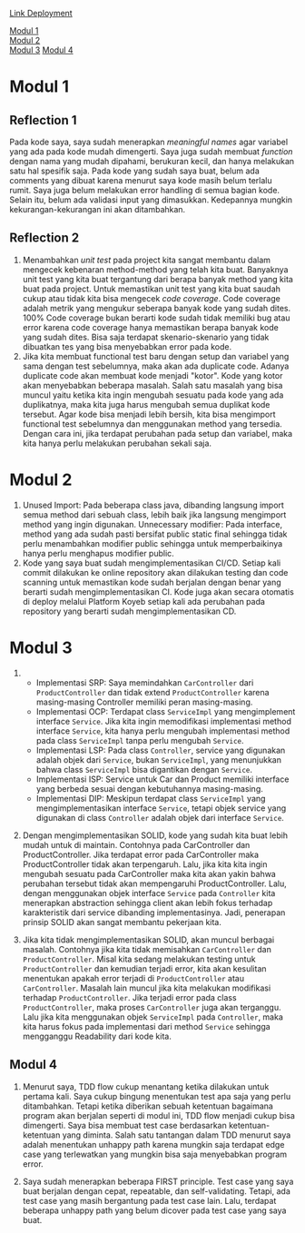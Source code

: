 [Link Deployment](https://independent-aubrie-eshop-mal-7318b5e0.koyeb.app/)

[Modul 1](#modul-1)  
[Modul 2](#modul-2)  
[Modul 3](#modul-3)
[Modul 4](#modul-4)

# Modul 1
## Reflection 1
Pada kode saya, saya sudah menerapkan *meaningful names* agar variabel yang ada pada kode mudah dimengerti. 
Saya juga sudah membuat _function_ dengan nama yang mudah dipahami, berukuran kecil, dan hanya melakukan satu hal
spesifik saja. Pada kode yang sudah saya buat, belum ada comments yang dibuat karena menurut saya kode masih belum terlalu rumit. 
Saya juga belum melakukan error handling di semua bagian kode. Selain itu, belum ada validasi input yang dimasukkan. 
Kedepannya mungkin kekurangan-kekurangan ini akan ditambahkan.  

## Reflection 2
1. Menambahkan _unit test_ pada project kita sangat membantu dalam mengecek kebenaran method-method yang telah kita buat. 
Banyaknya unit test yang kita buat tergantung dari berapa banyak method yang kita buat pada project. Untuk memastikan 
unit test yang kita buat saudah cukup atau tidak kita bisa mengecek _code coverage_. 
Code coverage adalah metrik yang mengukur seberapa banyak kode yang sudah dites. 
100% Code coverage bukan berarti kode sudah tidak memiliki bug atau error karena code coverage 
hanya memastikan berapa banyak kode yang sudah dites. Bisa saja terdapat skenario-skenario yang tidak dibuatkan tes yang 
bisa menyebabkan error pada kode.  
2. Jika kita membuat functional test baru dengan setup dan variabel yang sama dengan test sebelumnya, maka akan ada duplicate 
code. Adanya duplicate code akan membuat kode menjadi "kotor". Kode yang kotor akan menyebabkan beberapa masalah. Salah satu 
masalah yang bisa muncul yaitu ketika kita ingin mengubah sesuatu pada kode yang ada duplikatnya, maka kita juga harus mengubah 
semua duplikat kode tersebut. Agar kode bisa menjadi lebih bersih, kita bisa mengimport functional test sebelumnya dan menggunakan 
method yang tersedia. Dengan cara ini, jika terdapat perubahan pada setup dan variabel, maka kita hanya perlu melakukan perubahan sekali saja. 

# Modul 2
1. Unused Import: Pada beberapa class java, dibanding langsung import semua method dari sebuah class, lebih baik jika 
langsung mengimport method yang ingin digunakan.
Unnecessary modifier: Pada interface, method yang ada sudah pasti bersifat public static final sehingga 
tidak perlu menambahkan modifier public sehingga untuk memperbaikinya hanya perlu menghapus modifier public.
2. Kode yang saya buat sudah mengimplementasikan CI/CD. Setiap kali commit dilakukan ke online repository akan dilakukan 
testing dan code scanning untuk memastikan kode sudah berjalan dengan benar yang berarti sudah mengimplementasikan CI. 
Kode juga akan secara otomatis di deploy melalui Platform Koyeb setiap kali ada perubahan pada repository yang berarti sudah 
mengimplementasikan CD.  

# Modul 3  
1. - Implementasi SRP: Saya memindahkan `CarController` dari `ProductController` dan tidak extend `ProductController` karena 
masing-masing Controller memiliki peran masing-masing.
    - Implementasi OCP: Terdapat class `ServiceImpl` yang mengimplement interface `Service`. Jika kita ingin memodifikasi implementasi
   method interface `Service`, kita hanya perlu mengubah implementasi method pada class `ServiceImpl` tanpa perlu mengubah `Service`.
    - Implementasi LSP: Pada class `Controller`, service yang digunakan adalah objek dari `Service`, bukan `ServiceImpl`, yang
   menunjukkan bahwa class `ServiceImpl` bisa digantikan dengan `Service`.
    - Implementasi ISP: Service untuk Car dan Product memiliki interface yang berbeda sesuai dengan kebutuhannya masing-masing.
    - Implementasi DIP: Meskipun terdapat class `ServiceImpl` yang mengimplementasikan interface `Service`, tetapi objek service yang digunakan
   di class `Controller` adalah objek dari interface `Service`.


2. Dengan mengimplementasikan SOLID, kode yang sudah kita buat lebih mudah untuk di maintain. Contohnya pada CarController
dan ProductController. Jika terdapat error pada CarController maka ProductController tidak akan terpengaruh. Lalu, jika kita kita 
ingin mengubah sesuatu pada CarController maka kita akan yakin bahwa perubahan tersebut tidak akan mempengaruhi ProductController. Lalu, dengan
menggunakan objek interface `Service` pada `Controller` kita menerapkan abstraction sehingga client akan lebih fokus terhadap
karakteristik dari service dibanding implementasinya. Jadi, penerapan prinsip SOLID akan sangat membantu pekerjaan kita.


3. Jika kita tidak mengimplementasikan SOLID, akan muncul berbagai masalah. Contohnya jika kita tidak memisahkan `CarController`
dan `ProductController`. Misal kita sedang melakukan testing untuk `ProductController` dan kemudian terjadi error, kita akan kesulitan
menentukan apakah error terjadi di `ProductController` atau `CarController`. Masalah lain muncul jika kita melakukan modifikasi
terhadap `ProductController`. Jika terjadi error pada class `ProductController`, maka proses `CarController` juga akan terganggu. 
Lalu jika kita menggunakan objek `ServiceImpl` pada `Controller`, maka kita harus fokus pada implementasi dari method `Service`
sehingga mengganggu Readability dari kode kita.

## Modul 4
1. Menurut saya, TDD flow cukup menantang ketika dilakukan untuk pertama kali. Saya cukup bingung menentukan test apa saja
   yang perlu ditambahkan. Tetapi ketika diberikan sebuah ketentuan bagaimana program akan berjalan seperti di modul ini, TDD flow
   menjadi cukup bisa dimengerti. Saya bisa membuat test case berdasarkan ketentuan-ketentuan yang diminta. Salah satu tantangan dalam
   TDD menurut saya adalah menentukan unhappy path karena mungkin saja terdapat edge case yang terlewatkan yang mungkin bisa saja
   menyebabkan program error.


2. Saya sudah menerapkan beberapa FIRST principle. Test case yang saya buat berjalan dengan cepat, repeatable, dan self-validating. Tetapi,
   ada test case yang masih bergantung pada test case lain. Lalu, terdapat beberapa unhappy path yang belum dicover pada test case
   yang saya buat.